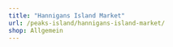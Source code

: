```yaml
---
title: "Hannigans Island Market"
url: /peaks-island/hannigans-island-market/
shop: Allgemein
---
```

